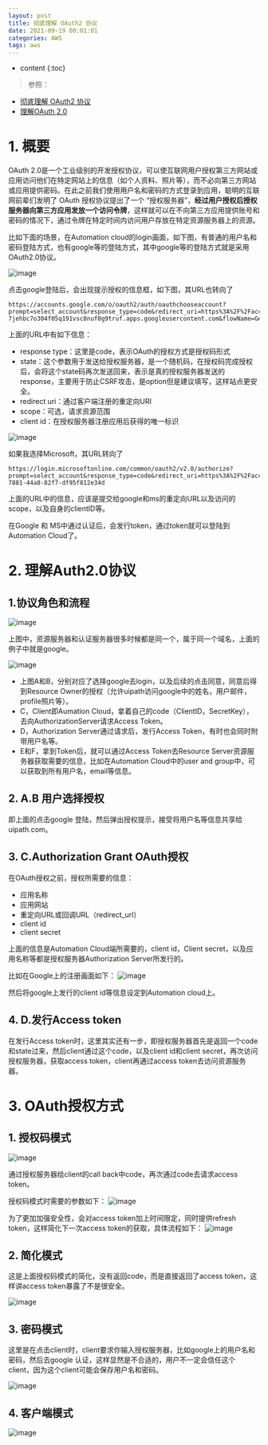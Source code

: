 ```yaml
---
layout: post
title: 彻底理解 OAuth2 协议
date: 2021-09-19 00:01:01
categories: AWS
tags: aws
---
```

* content
{:toc}

> 参照：
- [彻底理解 OAuth2 协议](https://www.youtube.com/watch?v=T0h6A-M_WmI&t=47s)
- [理解OAuth 2.0](https://www.ruanyifeng.com/blog/2014/05/oauth_2_0.html)

# 1. 概要

OAuth 2.0是一个工业级别的开发授权协议，可以使互联网用户授权第三方网站或应用访问他们在特定网站上的信息（如个人资料、照片等），而不必向第三方网站或应用提供密码。在此之前我们使用用户名和密码的方式登录到应用，聪明的互联网前辈们发明了 OAuth 授权协议提出了一个 “授权服务器”，**经过用户授权后授权服务器向第三方应用发放一个访问令牌**，这样就可以在不向第三方应用提供账号和密码的情况下，通过令牌在特定时间内访问用户存放在特定资源服务器上的资源。

比如下面的场景，在Automation cloud的login画面，如下图，有普通的用户名和密码登陆方式，也有google等的登陆方式，其中google等的登陆方式就是采用OAuth2.0协议。

![image](https://user-images.githubusercontent.com/18595935/133925076-4ba9cae7-2cb7-40a5-9e81-2d07835680bd.png)


点击google登陆后，会出现提示授权的信息框，如下图，其URL也转向了 
```
https://accounts.google.com/o/oauth2/auth/oauthchooseaccount?prompt=select_account&response_type=code&redirect_uri=https%3A%2F%2Faccount.uipath.com%2Flogin%2Fcallback&scope=email%20profile&state=_VRgc_DnnCoz2ByrSLALp3Qtr2MMwE0n&client_id=728299124437-7jehbc7o304f05q191vsc8nuf0g9truf.apps.googleusercontent.com&flowName=GeneralOAuthFlow
```

上面的URL中有如下信息：
- response type：这里是code，表示OAuth的授权方式是授权码形式
- state：这个参数用于发送给授权服务器，是一个随机码，在授权码完成授权后，会将这个state码再次发送回来，表示是真的授权服务器发送的response，主要用于防止CSRF攻击，是option但是建议填写，这样站点更安全。
- redirect uri：通过客户端注册的重定向URI
- scope：可选，请求资源范围
- client id：在授权服务器注册应用后获得的唯一标识

![image](https://user-images.githubusercontent.com/18595935/133925093-cb9482b3-0840-4969-a5a9-251ba21fc503.png)


如果我选择Microsoft，其URL转向了 
```
https://login.microsoftonline.com/common/oauth2/v2.0/authorize?prompt=select_account&response_type=code&redirect_uri=https%3A%2F%2Faccount.uipath.com%2Flogin%2Fcallback&scope=User.Read%20openid%20email%20profile%20&state=3fBsF9rNTapMzZhltTDiKawXFxwBbcGA&client_id=eb812cb0-7881-44a8-82f7-df95f812e34d
```

上面的URL中的信息，应该是提交给google和ms的重定向URL以及访问的scope，以及自身的clientID等。

在Google 和 MS中通过认证后，会发行token，通过token就可以登陆到Automation Cloud了。

# 2. 理解Auth2.0协议

## 1.协议角色和流程

![image](https://user-images.githubusercontent.com/18595935/133916969-9b8646c0-f320-4aaa-9c89-54fb153ec392.png)

上图中，资源服务器和认证服务器很多时候都是同一个，属于同一个域名，上面的例子中就是google。

![image](https://user-images.githubusercontent.com/18595935/133917062-2d0cd542-857c-4dc5-b91d-3e482adb6ef5.png)

- 上图A和B，分别对应了选择google去login，以及后续的点击同意，同意后得到Resource Owner的授权（允许uipath访问google中的姓名，用户邮件，profile照片等）。
- C，Client即Aumation Cloud，拿着自己的code（ClientID，SecretKey），去向AuthorizationServer请求Access Token。
- D，Authorization Server通过请求后，发行Access Token，有时也会同时附带用户名等。
- E和F，拿到Token后，就可以通过Access Token去Resource Server资源服务器获取需要的信息，比如在Automation Cloud中的user and group中，可以获取到所有用户名，email等信息。

## 2. A.B 用户选择授权

即上面的点击google 登陆，然后弹出授权提示，接受将用户名等信息共享给 uipath.com。


## 3. C.Authorization Grant OAuth授权

在OAuth授权之前，授权所需要的信息：
- 应用名称
- 应用网站
- 重定向URL或回调URL（redirect_url）
- client id
- client secret

上面的信息是Automation Cloud端所需要的，client id，Client secret，以及应用名称等都是授权服务器Authorization Server所发行的。

比如在Google上的注册画面如下：
![image](https://user-images.githubusercontent.com/18595935/133924151-84e901c4-e744-41ad-bd31-fedf65920fce.png)

然后将google上发行的client id等信息设定到Automation cloud上。

## 4. D.发行Access token

在发行Access token时，这里其实还有一步，即授权服务器首先是返回一个code和state过来，然后client通过这个code，以及client id和client secret，再次访问授权服务器，获取access token，client再通过access token去访问资源服务器。

# 3. OAuth授权方式


## 1. 授权码模式
![image](https://user-images.githubusercontent.com/18595935/133925413-307b599b-6218-4d6f-a572-2334492231d4.png)

通过授权服务器给client的call back中code，再次通过code去请求access token。

授权码模式时需要的参数如下：
![image](https://user-images.githubusercontent.com/18595935/133925461-58580814-fd5a-44eb-a077-81f49426d566.png)

为了更加加强安全性，会对access token加上时间限定，同时提供refresh token，这样简化下一次access token的获取，具体流程如下：
![image](https://user-images.githubusercontent.com/18595935/133925500-69ad7f79-2a2f-469a-b604-55b47b90142a.png)

## 2. 简化模式

这是上面授权码模式的简化，没有返回code，而是直接返回了access token，这样讲access token暴露了不是很安全。

![image](https://user-images.githubusercontent.com/18595935/133925523-31d06390-4885-4ff2-8959-2a754e7008ed.png)

## 3. 密码模式

这里是在点击client时，client要求你输入授权服务器，比如google上的用户名和密码，然后去google 认证，这样显然是不合适的，用户不一定会信任这个client，因为这个client可能会保存用户名和密码。

![image](https://user-images.githubusercontent.com/18595935/133925673-e770386d-c7dd-4f80-9f64-892d7633c654.png)

## 4. 客户端模式

![image](https://user-images.githubusercontent.com/18595935/133925728-d4507203-8d52-4284-bf39-4740f0bb2e03.png)
















